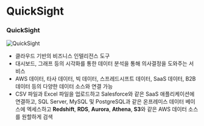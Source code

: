 # QuickSight

### QuickSight

![QuickSight](https://github.com/pokabook/TIL/assets/103029701/8647a316-2b68-4f59-a65d-c6121e6be009)

- 클라우드 기반의 비즈니스 인텔리전스 도구
- 대시보드, 그래프 등의 시각화를 통한 데이터 분석을 통해 의사결정을 도와주는 서비스
- AWS 데이터, 타사 데이터, 빅 데이터, 스프레드시프트 데이터, SaaS 데이터, B2B 데이터 등의 다양한 데이터 소스와 연결 가능
- CSV 파일과 Excel 파일을 업로드하고 Salesforce와 같은 SaaS 애플리케이션에 연결하고, SQL Server, MySQL 및 PostgreSQL과 같은 온프레미스 데이터 베이스에 엑세스하고 **Redshift**, **RDS**, **Aurora**, **Athena**, **S3**와 같은 AWS 데이터 소스를 원할하게 검색
